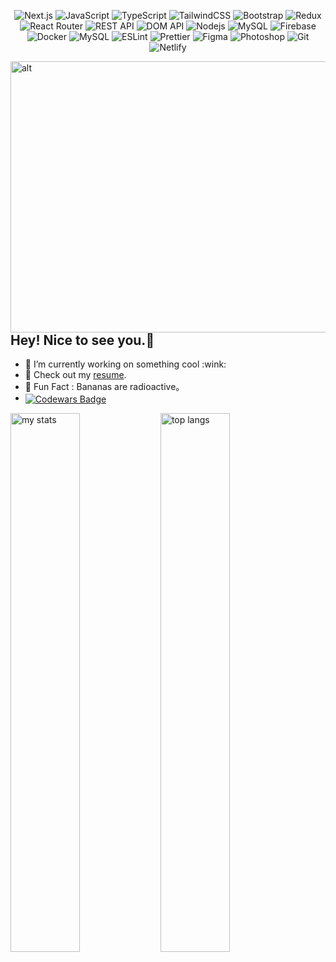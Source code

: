 <div align="center">
 
![Next.js](https://img.shields.io/badge/Next.js-%2335495e.svg?style=for-the-badge&logo=nextdotjs&logoColor=white)
![JavaScript](https://img.shields.io/badge/javascript-%23323330.svg?style=for-the-badge&logo=javascript&logoColor=%23F7DF1E)
![TypeScript](https://img.shields.io/badge/TypeScript-007ACC.svg?style=for-the-badge&logo=typescript&logoColor=white)
![TailwindCSS](https://img.shields.io/badge/TailwindCSS-38B2AC.svg?style=for-the-badge&logo=tailwindcss&logoColor=white)
![Bootstrap](https://img.shields.io/badge/Bootstrap-7952B3.svg?style=for-the-badge&logo=bootstrap&logoColor=white)
![Redux](https://img.shields.io/badge/Redux-593D88.svg?style=for-the-badge&logo=redux&logoColor=white)
![React Router](https://img.shields.io/badge/React%20Router-CA4245.svg?style=for-the-badge&logo=reactrouter&logoColor=white)
![REST API](https://img.shields.io/badge/REST%20API-000000.svg?style=for-the-badge)
![DOM API](https://img.shields.io/badge/DOM%20API-4A4A55.svg?style=for-the-badge)
![Nodejs](https://img.shields.io/badge/Nodejs-43853d?style=for-the-badge&logo=Node.js&logoColor=white)
![MySQL](https://img.shields.io/badge/MySQL-4479A1.svg?style=for-the-badge&logo=mysql&logoColor=white)
![Firebase](https://img.shields.io/badge/Firebase-FFCA28.svg?style=for-the-badge&logo=firebase&logoColor=black)
![Docker](https://img.shields.io/badge/Docker-2496ED.svg?style=for-the-badge&logo=docker&logoColor=white)
![MySQL](https://img.shields.io/badge/MySQL-4479A1.svg?style=for-the-badge&logo=mysql&logoColor=white)
![ESLint](https://img.shields.io/badge/ESLint-4B32C3.svg?style=for-the-badge&logo=eslint&logoColor=white)
![Prettier](https://img.shields.io/badge/Prettier-F7B93E.svg?style=for-the-badge&logo=prettier&logoColor=black)
![Figma](https://img.shields.io/badge/Figma-F24E1E.svg?style=for-the-badge&logo=figma&logoColor=white)
![Photoshop](https://img.shields.io/badge/Photoshop-31A8FF.svg?style=for-the-badge&logo=adobephotoshop&logoColor=000)
![Git](https://img.shields.io/badge/Git-%23000000.svg?style=for-the-badge&logo=git&logoColor=%23E34F26)
![Netlify](https://img.shields.io/badge/Netlify-00C7B7.svg?style=for-the-badge&logo=netlify&logoColor=white)

</div>

<img width="574" height="434" alt="alt" src="https://github.com/user-attachments/assets/60ae1127-5e65-435b-90ec-de431d9baf01" align="left" width="150" style="margin-right: 20px;" />
<p>
<h2> Hey! Nice to see you.👋 </h2>
<ul>
 <li>🔭 I’m currently working on something cool :wink:</li>
 <li>📝 Check out my <a href="https://drive.google.com/file/d/1vwG84LjVnYXsycYQk9hXJlex9tuuQDcR/view">resume</a>.</li>
 <li>🎉 Fun Fact : Bananas are radioactive。</li>
  <li >
  <a href="https://www.codewars.com/users/Anti-RakPro">
     <img src="https://img.shields.io/badge/Codewars-000000?style=for-the-badge&logo=codewars&logoColor=f05656" style="vertical-align: middle;" alt="Codewars Badge"/>
  </a>
 </li>
</ul>
</p>

 <img alt="my stats" align="left" width="47%" src="https://github-readme-stats.vercel.app/api?username=Kvit-Dm&show_icons=true&theme=transparent" />
 <img alt="top langs" align="left" width="47%" src="https://github-readme-stats.vercel.app/api/top-langs/?username=Kvit-Dm&theme=transparent&layout=compact" />
